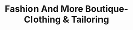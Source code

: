 ---
title: "Fashion And More Boutique-Clothing & Tailoring"
url: /manchester/fashion-and-more-boutique-clothing-and-tailoring/
shop: clothes
---